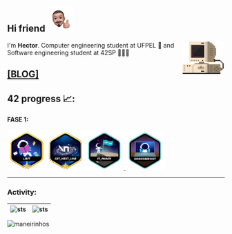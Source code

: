 

Hi friend <img src="./src/IMG-5048.PNG" height="60" width="60">
---

<img src="./src/retrocomputer0.5.gif" align="right" alt="retro computer" height="75" width="100">

<p> I'm <b>Hector</b>. Computer engineering student at UFPEL 🏫 
    and Software engineering student at 42SP 👨🏽‍🚀<br> </p>


<a href="https://devhector.github.io/" target="_blank">[BLOG]</a>
---
## 42 progress 📈:  

#### FASE 1:
<a href="https://github.com/devhector/42_libft">
<img src="./src/badges/libftm.png" height="90" width="90" align="left">
</a>
    
<a href="https://github.com/devhector/42_GNL">
<img src="./src/badges/get_next_linem.png" height="90" width="90" align="left">
</a>
    
<a href="https://github.com/devhector/42_printf">
<img src="./src/badges/ft_printfe.png" height="90" width="90">   
</a>

<a href="https://github.com/devhector">
<img src="./src/badges/born2beroote.png" height="90" width="90">   
</a>
    
---
### Activity: 
   
![sts](https://badge42.herokuapp.com/api/stats/hectfern?privacyEmail=true&darkmode=true&cursus=42cursus) | ![sts](https://github-readme-stats.vercel.app/api/wakatime?username=devhector&layout=compact&theme=dracula)
 :---: | :---: |

![maneirinhos](https://visitor-badge.glitch.me/badge?page_id=github.com/devhector&left_color=yellow&right_color=yellow)
<!--
**hectorhu17/hectorhu17** is a ✨ _special_ ✨ repository because its `README.md` (this file) appears on your GitHub profile.

Here are some ideas to get you started:

- 🔭 I’m currently working on ...
- 🌱 I’m currently learning ...
- 👯 I’m looking to collaborate on ...
- 🤔 I’m looking for help with ...
- 💬 Ask me about ...
- 📫 How to reach me: ...
- 😄 Pronouns: ...
- ⚡ Fun fact: ...
-->

